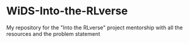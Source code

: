 # WiDS-Into-the-RLverse
My repository for the "Into the RLverse" project mentorship with all the resources and the problem statement
